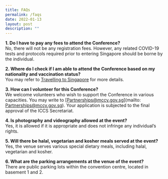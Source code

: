 ```yaml
---
title: FAQs
permalink: /faqs
date: 2022-01-13
layout: post
description: ""
---
```

**1.	Do I have to pay any fees to attend the Conference?**  
No, there will not be any registration fees. However, any related COVID-19 tests and protocols required prior to entering Singapore should be borne by the individual.  


**2.	Where do I check if I am able to attend the Conference based on my nationality and vaccination status?**  
You may refer to [Travelling to Singapore](https://safetravel.ica.gov.sg/stpl/vaccination-requirements) for more details. 


**3.	How can I volunteer for this Conference?**  
We welcome volunteers who wish to support the Conference in various capacities. You may write to [Partnerships@mccy.gov.sg](mailto: Partnerships@mccy.gov.sg). Your application is subjected to the final approval of the ICCS Secretariat.


**4.	Is photography and videography allowed at the event?**  
Yes, it is allowed if it is appropriate and does not infringe any individual’s rights.


**5.	Will there be halal, vegetarian and kosher meals served at the event?**  
Yes, the venue serves various special dietary meals, including halal, vegetarian and kosher.

**6. What are the parking arrangements at the venue of the event?**  
There are public parking lots within the convention centre, located in basement 1 and 2.